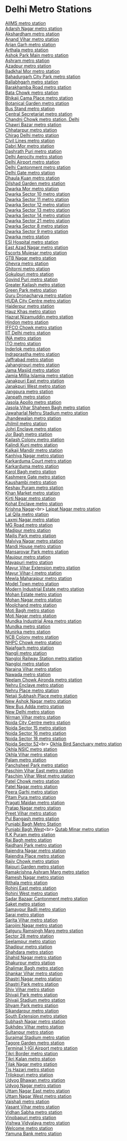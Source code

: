 # Delhi Metro Stations
[AIIMS metro station](https://en.wikipedia.org/wiki/AIIMS_metro_station)<br>
[Adarsh Nagar metro station](https://en.wikipedia.org/wiki/Adarsh_Nagar_metro_station)<br>
[Akshardham metro station](https://en.wikipedia.org/wiki/Akshardham_metro_station)<br>
[Anand Vihar metro station](https://en.wikipedia.org/wiki/Anand_Vihar_metro_station)<br>
[Arjan Garh metro station](https://en.wikipedia.org/wiki/Arjan_Garh_metro_station)<br>
[Arthala metro station](https://en.wikipedia.org/wiki/Arthala_metro_station)<br>
[Ashok Park Main metro station](https://en.wikipedia.org/wiki/Ashok_Park_Main_metro_station)<br>
[Ashram metro station](https://en.wikipedia.org/wiki/Ashram_metro_station)<br>
[Azadpur metro station](https://en.wikipedia.org/wiki/Azadpur_metro_station)<br>
[Badkhal Mor metro station](https://en.wikipedia.org/wiki/Badkhal_Mor_metro_station)<br>
[Bahadurgarh City Park metro station](https://en.wikipedia.org/wiki/Bahadurgarh_City_Park_metro_station)<br>
[Ballabhgarh metro station](https://en.wikipedia.org/wiki/Ballabhgarh_metro_station)<br>
[Barakhamba Road metro station](https://en.wikipedia.org/wiki/Barakhamba_Road_metro_station)<br>
[Bata Chowk metro station](https://en.wikipedia.org/wiki/Bata_Chowk_metro_station)<br>
[Bhikaji Cama Place metro station](https://en.wikipedia.org/wiki/Bhikaji_Cama_Place_metro_station)<br>
[Botanical Garden metro station](https://en.wikipedia.org/wiki/Botanical_Garden_metro_station)<br>
[Bus Stand metro station](https://en.wikipedia.org/wiki/Bus_Stand_metro_station)<br>
[Central Secretariat metro station](https://en.wikipedia.org/wiki/Central_Secretariat_metro_station)<br>
[Chandni Chowk metro station, Delhi](https://en.wikipedia.org/wiki/Chandni_Chowk_metro_station,_Delhi)<br>
[Chawri Bazar metro station](https://en.wikipedia.org/wiki/Chawri_Bazar_metro_station)<br>
[Chhatarpur metro station](https://en.wikipedia.org/wiki/Chhatarpur_metro_station)<br>
[Chirag Delhi metro station](https://en.wikipedia.org/wiki/Chirag_Delhi_metro_station)<br>
[Civil Lines metro station](https://en.wikipedia.org/wiki/Civil_Lines_metro_station_(Delhi))<br>
[Dabri Mor metro station](https://en.wikipedia.org/wiki/Dabri_Mor_metro_station)<br>
[Dashrath Puri metro station](https://en.wikipedia.org/wiki/Dashrath_Puri_metro_station)<br>
[Delhi Aerocity metro station](https://en.wikipedia.org/wiki/Delhi_Aerocity_metro_station)<br>
[Delhi Airport metro station](https://en.wikipedia.org/wiki/Delhi_Airport_metro_station)<br>
[Delhi Cantonment metro station](https://en.wikipedia.org/wiki/Delhi_Cantonment_metro_station)<br>
[Delhi Gate metro station](https://en.wikipedia.org/wiki/Delhi_Gate_metro_station)<br>
[Dhaula Kuan metro station](https://en.wikipedia.org/wiki/Dhaula_Kuan_metro_station)<br>
[Dilshad Garden metro station](https://en.wikipedia.org/wiki/Dilshad_Garden_metro_station)<br>
[Dwarka Mor metro station](https://en.wikipedia.org/wiki/Dwarka_Mor_metro_station)<br>
[Dwarka Sector 10 metro station](https://en.wikipedia.org/wiki/Dwarka_Sector_10_metro_station)<br>
[Dwarka Sector 11 metro station](https://en.wikipedia.org/wiki/Dwarka_Sector_11_metro_station)<br>
[Dwarka Sector 12 metro station](https://en.wikipedia.org/wiki/Dwarka_Sector_12_metro_station)<br>
[Dwarka Sector 13 metro station](https://en.wikipedia.org/wiki/Dwarka_Sector_13_metro_station)<br>
[Dwarka Sector 14 metro station](https://en.wikipedia.org/wiki/Dwarka_Sector_14_metro_station)<br>
[Dwarka Sector 21 metro station](https://en.wikipedia.org/wiki/Dwarka_Sector_21_metro_station)<br>
[Dwarka Sector 8 metro station](https://en.wikipedia.org/wiki/Dwarka_Sector_8_metro_station)<br>
[Dwarka Sector 9 metro station](https://en.wikipedia.org/wiki/Dwarka_Sector_9_metro_station)<br>
[Dwarka metro station](https://en.wikipedia.org/wiki/Dwarka_metro_station)<br>
[ESI Hospital metro station](https://en.wikipedia.org/wiki/ESI_Hospital_metro_station)<br>
[East Azad Nagar metro station](https://en.wikipedia.org/wiki/East_Azad_Nagar_metro_station)<br>
[Escorts Mujesar metro station](https://en.wikipedia.org/wiki/Escorts_Mujesar_metro_station)<br>
[GTB Nagar metro station](https://en.wikipedia.org/wiki/GTB_Nagar_metro_station)<br>
[Ghevra metro station](https://en.wikipedia.org/wiki/Ghevra_metro_station)<br>
[Ghitorni metro station](https://en.wikipedia.org/wiki/Ghitorni_metro_station)<br>
[Gokulpuri metro station](https://en.wikipedia.org/wiki/Gokulpuri_metro_station)<br>
[Govind Puri metro station](https://en.wikipedia.org/wiki/Govind_Puri_metro_station)<br>
[Greater Kailash metro station](https://en.wikipedia.org/wiki/Greater_Kailash_metro_station)<br>
[Green Park metro station](https://en.wikipedia.org/wiki/Green_Park_metro_station)<br>
[Guru Dronacharya metro station](https://en.wikipedia.org/wiki/Guru_Dronacharya_metro_station)<br>
[HUDA City Centre metro station](https://en.wikipedia.org/wiki/HUDA_City_Centre_metro_station)<br>
[Haiderpur metro station](https://en.wikipedia.org/wiki/Haiderpur_metro_station)<br>
[Hauz Khas metro station](https://en.wikipedia.org/wiki/Hauz_Khas_metro_station)<br>
[Hazrat Nizamuddin metro station](https://en.wikipedia.org/wiki/Hazrat_Nizamuddin_metro_station)<br>
[Hindon metro station](https://en.wikipedia.org/wiki/Hindon_metro_station)<br>
[IFFCO Chowk metro station](https://en.wikipedia.org/wiki/IFFCO_Chowk_metro_station)<br>
[IIT Delhi metro station](https://en.wikipedia.org/wiki/IIT_Delhi_metro_station)<br>
[INA metro station](https://en.wikipedia.org/wiki/INA_metro_station)<br>
[ITO metro station](https://en.wikipedia.org/wiki/ITO_metro_station)<br>
[Inderlok metro station](https://en.wikipedia.org/wiki/Inderlok_metro_station)<br>
[Indraprastha metro station](https://en.wikipedia.org/wiki/Indraprastha_metro_station)<br>
[Jaffrabad metro station](https://en.wikipedia.org/wiki/Jaffrabad_metro_station)<br>
[Jahangirpuri metro station](https://en.wikipedia.org/wiki/Jahangirpuri_metro_station)<br>
[Jama Masjid metro station](https://en.wikipedia.org/wiki/Jama_Masjid_metro_station)<br>
[Jamia Millia Islamia metro station](https://en.wikipedia.org/wiki/Jamia_Millia_Islamia_metro_station)<br>
[Janakpuri East metro station](https://en.wikipedia.org/wiki/Janakpuri_East_metro_station)<br>
[Janakpuri West metro station](https://en.wikipedia.org/wiki/Janakpuri_West_metro_station)<br>
[Jangpura metro station](https://en.wikipedia.org/wiki/Jangpura_metro_station)<br>
[Janpath metro station](https://en.wikipedia.org/wiki/Janpath_metro_station)<br>
[Jasola Apollo metro station](https://en.wikipedia.org/wiki/Jasola_Apollo_metro_station)<br>
[Jasola Vihar Shaheen Bagh metro station](https://en.wikipedia.org/wiki/Jasola_Vihar_Shaheen_Bagh_metro_station)<br>
[Jawaharlal Nehru Stadium metro station](https://en.wikipedia.org/wiki/Jawaharlal_Nehru_Stadium_metro_station)<br>
[Jhandewalan metro station](https://en.wikipedia.org/wiki/Jhandewalan_metro_station)<br>
[Jhilmil metro station](https://en.wikipedia.org/wiki/Jhilmil_metro_station)<br>
[Johri Enclave metro station](https://en.wikipedia.org/wiki/Johri_Enclave_metro_station)<br>
[Jor Bagh metro station](https://en.wikipedia.org/wiki/Jor_Bagh_metro_station)<br>
[Kailash Colony metro station](https://en.wikipedia.org/wiki/Kailash_Colony_metro_station)<br>
[Kalindi Kunj metro station](https://en.wikipedia.org/wiki/Kalindi_Kunj_metro_station)<br>
[Kalkaji Mandir metro station](https://en.wikipedia.org/wiki/Kalkaji_Mandir_metro_station)<br>
[Kanhiya Nagar metro station](https://en.wikipedia.org/wiki/Kanhiya_Nagar_metro_station)<br>
[Karkarduma Court metro station](https://en.wikipedia.org/wiki/Karkarduma_Court_metro_station)<br>
[Karkarduma metro station](https://en.wikipedia.org/wiki/Karkarduma_metro_station)<br>
[Karol Bagh metro station](https://en.wikipedia.org/wiki/Karol_Bagh_metro_station)<br>
[Kashmere Gate metro station](https://en.wikipedia.org/wiki/Kashmere_Gate_metro_station)<br>
[Kaushambi metro station](https://en.wikipedia.org/wiki/Kaushambi_metro_station)<br>
[Keshav Puram metro station](https://en.wikipedia.org/wiki/Keshav_Puram_metro_station)<br>
[Khan Market metro station](https://en.wikipedia.org/wiki/Khan_Market_metro_station)<br>
[Kirti Nagar metro station](https://en.wikipedia.org/wiki/Kirti_Nagar_metro_station)<br>
[Kohat Enclave metro station](https://en.wikipedia.org/wiki/Kohat_Enclave_metro_station)<br>
[Krishna Nagar](https://en.wikipedia.org/wiki/Krishna_Nagar_(Delhi_Metro))<br>
[Lajpat Nagar metro station](https://en.wikipedia.org/wiki/Lajpat_Nagar_metro_station)<br>
[Lal Qila metro station](https://en.wikipedia.org/wiki/Lal_Qila_metro_station)<br>
[Laxmi Nagar metro station](https://en.wikipedia.org/wiki/Laxmi_Nagar_metro_station)<br>
[MG Road metro station](https://en.wikipedia.org/wiki/MG_Road_metro_station)<br>
[Madipur metro station](https://en.wikipedia.org/wiki/Madipur_metro_station)<br>
[Majlis Park metro station](https://en.wikipedia.org/wiki/Majlis_Park_metro_station)<br>
[Malviya Nagar metro station](https://en.wikipedia.org/wiki/Malviya_Nagar_metro_station)<br>
[Mandi House metro station](https://en.wikipedia.org/wiki/Mandi_House_metro_station)<br>
[Mansarovar Park metro station](https://en.wikipedia.org/wiki/Mansarovar_Park_metro_station)<br>
[Maujpur metro station](https://en.wikipedia.org/wiki/Maujpur_metro_station)<br>
[Mayapuri metro station](https://en.wikipedia.org/wiki/Mayapuri_metro_station)<br>
[Mayur Vihar Extension metro station](https://en.wikipedia.org/wiki/Mayur_Vihar_Extension_metro_station)<br>
[Mayur Vihar-I metro station](https://en.wikipedia.org/wiki/Mayur_Vihar-I_metro_station)<br>
[Mewla Maharajpur metro station](https://en.wikipedia.org/wiki/Mewla_Maharajpur_metro_station)<br>
[Model Town metro station](https://en.wikipedia.org/wiki/Model_Town_metro_station)<br>
[Modern Industrial Estate metro station](https://en.wikipedia.org/wiki/Modern_Industrial_Estate_metro_station)<br>
[Mohan Estate metro station](https://en.wikipedia.org/wiki/Mohan_Estate_metro_station)<br>
[Mohan Nagar metro station](https://en.wikipedia.org/wiki/Mohan_Nagar_metro_station)<br>
[Moolchand metro station](https://en.wikipedia.org/wiki/Moolchand_metro_station)<br>
[Moti Bagh metro station](https://en.wikipedia.org/wiki/Moti_Bagh_metro_station)<br>
[Moti Nagar metro station](https://en.wikipedia.org/wiki/Moti_Nagar_metro_station)<br>
[Mundka Industrial Area metro station](https://en.wikipedia.org/wiki/Mundka_Industrial_Area_metro_station)<br>
[Mundka metro station](https://en.wikipedia.org/wiki/Mundka_metro_station)<br>
[Munirka metro station](https://en.wikipedia.org/wiki/Munirka_metro_station)<br>
[NCB Colony metro station](https://en.wikipedia.org/wiki/NCB_Colony_metro_station)<br>
[NHPC Chowk metro station](https://en.wikipedia.org/wiki/NHPC_Chowk_metro_station)<br>
[Najafgarh metro station](https://en.wikipedia.org/wiki/Najafgarh_metro_station)<br>
[Nangli metro station](https://en.wikipedia.org/wiki/Nangli_metro_station)<br>
[Nangloi Railway Station metro station](https://en.wikipedia.org/wiki/Nangloi_Railway_Station_metro_station)<br>
[Nangloi metro station](https://en.wikipedia.org/wiki/Nangloi_metro_station)<br>
[Naraina Vihar metro station](https://en.wikipedia.org/wiki/Naraina_Vihar_metro_station)<br>
[Nawada metro station](https://en.wikipedia.org/wiki/Nawada_metro_station)<br>
[Neelam Chowk Ajronda metro station](https://en.wikipedia.org/wiki/Neelam_Chowk_Ajronda_metro_station)<br>
[Nehru Enclave metro station](https://en.wikipedia.org/wiki/Nehru_Enclave_metro_station)<br>
[Nehru Place metro station](https://en.wikipedia.org/wiki/Nehru_Place_metro_station)<br>
[Netaji Subhash Place metro station](https://en.wikipedia.org/wiki/Netaji_Subhash_Place_metro_station)<br>
[New Ashok Nagar metro station](https://en.wikipedia.org/wiki/New_Ashok_Nagar_metro_station)<br>
[New Bus Adda metro station](https://en.wikipedia.org/wiki/New_Bus_Adda_metro_station)<br>
[New Delhi metro station](https://en.wikipedia.org/wiki/New_Delhi_metro_station)<br>
[Nirman Vihar metro station](https://en.wikipedia.org/wiki/Nirman_Vihar_metro_station)<br>
[Noida City Centre metro station](https://en.wikipedia.org/wiki/Noida_City_Centre_metro_station)<br>
[Noida Sector 15 metro station](https://en.wikipedia.org/wiki/Noida_Sector_15_metro_station)<br>
[Noida Sector 16 metro station](https://en.wikipedia.org/wiki/Noida_Sector_16_metro_station)<br>
[Noida Sector 18 metro station](https://en.wikipedia.org/wiki/Noida_Sector_18_metro_station)<br>
[Noida Sector 52](https://en.wikipedia.org/wiki/Noida_Sector_52_(Delhi_Metro))<br>
[Okhla Bird Sanctuary metro station](https://en.wikipedia.org/wiki/Okhla_Bird_Sanctuary_metro_station)<br>
[Okhla NSIC metro station](https://en.wikipedia.org/wiki/Okhla_NSIC_metro_station)<br>
[Okhla Vihar metro station](https://en.wikipedia.org/wiki/Okhla_Vihar_metro_station)<br>
[Palam metro station](https://en.wikipedia.org/wiki/Palam_metro_station)<br>
[Panchsheel Park metro station](https://en.wikipedia.org/wiki/Panchsheel_Park_metro_station)<br>
[Paschim Vihar East metro station](https://en.wikipedia.org/wiki/Paschim_Vihar_East_metro_station)<br>
[Paschim Vihar West metro station](https://en.wikipedia.org/wiki/Paschim_Vihar_West_metro_station)<br>
[Patel Chowk metro station](https://en.wikipedia.org/wiki/Patel_Chowk_metro_station)<br>
[Patel Nagar metro station](https://en.wikipedia.org/wiki/Patel_Nagar_metro_station)<br>
[Peera Garhi metro station](https://en.wikipedia.org/wiki/Peera_Garhi_metro_station)<br>
[Pitam Pura metro station](https://en.wikipedia.org/wiki/Pitam_Pura_metro_station)<br>
[Pragati Maidan metro station](https://en.wikipedia.org/wiki/Pragati_Maidan_metro_station)<br>
[Pratap Nagar metro station](https://en.wikipedia.org/wiki/Pratap_Nagar_metro_station)<br>
[Preet Vihar metro station](https://en.wikipedia.org/wiki/Preet_Vihar_metro_station)<br>
[Pul Bangash metro station](https://en.wikipedia.org/wiki/Pul_Bangash_metro_station)<br>
[Punjabi Bagh Metro Station](https://en.wikipedia.org/wiki/Punjabi_Bagh_Metro_Station)<br>
[Punjabi Bagh West](https://en.wikipedia.org/wiki/Punjabi_Bagh_West_(Delhi_Metro))<br>
[Qutab Minar metro station](https://en.wikipedia.org/wiki/Qutab_Minar_metro_station)<br>
[R.K Puram metro station](https://en.wikipedia.org/wiki/R.K_Puram_metro_station)<br>
[Raj Bagh metro station](https://en.wikipedia.org/wiki/Raj_Bagh_metro_station)<br>
[Rajdhani Park metro station](https://en.wikipedia.org/wiki/Rajdhani_Park_metro_station)<br>
[Rajendra Nagar metro station](https://en.wikipedia.org/wiki/Rajendra_Nagar_metro_station)<br>
[Rajendra Place metro station](https://en.wikipedia.org/wiki/Rajendra_Place_metro_station)<br>
[Rajiv Chowk metro station](https://en.wikipedia.org/wiki/Rajiv_Chowk_metro_station)<br>
[Rajouri Garden metro station](https://en.wikipedia.org/wiki/Rajouri_Garden_metro_station)<br>
[Ramakrishna Ashram Marg metro station](https://en.wikipedia.org/wiki/Ramakrishna_Ashram_Marg_metro_station)<br>
[Ramesh Nagar metro station](https://en.wikipedia.org/wiki/Ramesh_Nagar_metro_station)<br>
[Rithala metro station](https://en.wikipedia.org/wiki/Rithala_metro_station)<br>
[Rohini East metro station](https://en.wikipedia.org/wiki/Rohini_East_metro_station)<br>
[Rohini West metro station](https://en.wikipedia.org/wiki/Rohini_West_metro_station)<br>
[Sadar Bazaar Cantonment metro station](https://en.wikipedia.org/wiki/Sadar_Bazaar_Cantonment_metro_station)<br>
[Saket metro station](https://en.wikipedia.org/wiki/Saket_metro_station)<br>
[Samaypur Badli metro station](https://en.wikipedia.org/wiki/Samaypur_Badli_metro_station)<br>
[Sarai metro station](https://en.wikipedia.org/wiki/Sarai_metro_station)<br>
[Sarita Vihar metro station](https://en.wikipedia.org/wiki/Sarita_Vihar_metro_station)<br>
[Sarojini Nagar metro station](https://en.wikipedia.org/wiki/Sarojini_Nagar_metro_station)<br>
[Satguru Ramsingh Marg metro station](https://en.wikipedia.org/wiki/Satguru_Ramsingh_Marg_metro_station)<br>
[Sector 28 metro station](https://en.wikipedia.org/wiki/Sector_28_metro_station)<br>
[Seelampur metro station](https://en.wikipedia.org/wiki/Seelampur_metro_station)<br>
[Shadipur metro station](https://en.wikipedia.org/wiki/Shadipur_metro_station)<br>
[Shahdara metro station](https://en.wikipedia.org/wiki/Shahdara_metro_station)<br>
[Shahid Nagar metro station](https://en.wikipedia.org/wiki/Shahid_Nagar_metro_station)<br>
[Shakurpur metro station](https://en.wikipedia.org/wiki/Shakurpur_metro_station)<br>
[Shalimar Bagh metro station](https://en.wikipedia.org/wiki/Shalimar_Bagh_metro_station)<br>
[Shankar Vihar metro station](https://en.wikipedia.org/wiki/Shankar_Vihar_metro_station)<br>
[Shastri Nagar metro station](https://en.wikipedia.org/wiki/Shastri_Nagar_metro_station)<br>
[Shastri Park metro station](https://en.wikipedia.org/wiki/Shastri_Park_metro_station)<br>
[Shiv Vihar metro station](https://en.wikipedia.org/wiki/Shiv_Vihar_metro_station)<br>
[Shivaji Park metro station](https://en.wikipedia.org/wiki/Shivaji_Park_metro_station)<br>
[Shivaji Stadium metro station](https://en.wikipedia.org/wiki/Shivaji_Stadium_metro_station)<br>
[Shyam Park metro station](https://en.wikipedia.org/wiki/Shyam_Park_metro_station)<br>
[Sikandarpur metro station](https://en.wikipedia.org/wiki/Sikandarpur_metro_station)<br>
[South Extension metro station](https://en.wikipedia.org/wiki/South_Extension_metro_station)<br>
[Subhash Nagar metro station](https://en.wikipedia.org/wiki/Subhash_Nagar_metro_station)<br>
[Sukhdev Vihar metro station](https://en.wikipedia.org/wiki/Sukhdev_Vihar_metro_station)<br>
[Sultanpur metro station](https://en.wikipedia.org/wiki/Sultanpur_metro_station)<br>
[Surajmal Stadium metro station](https://en.wikipedia.org/wiki/Surajmal_Stadium_metro_station)<br>
[Tagore Garden metro station](https://en.wikipedia.org/wiki/Tagore_Garden_metro_station)<br>
[Terminal 1-IGI Airport metro station](https://en.wikipedia.org/wiki/Terminal_1-IGI_Airport_metro_station)<br>
[Tikri Border metro station](https://en.wikipedia.org/wiki/Tikri_Border_metro_station)<br>
[Tikri Kalan metro station](https://en.wikipedia.org/wiki/Tikri_Kalan_metro_station)<br>
[Tilak Nagar metro station](https://en.wikipedia.org/wiki/Tilak_Nagar_metro_station)<br>
[Tis Hazari metro station](https://en.wikipedia.org/wiki/Tis_Hazari_metro_station)<br>
[Trilokpuri metro station](https://en.wikipedia.org/wiki/Trilokpuri_metro_station)<br>
[Udyog Bhawan metro station](https://en.wikipedia.org/wiki/Udyog_Bhawan_metro_station)<br>
[Udyog Nagar metro station](https://en.wikipedia.org/wiki/Udyog_Nagar_metro_station)<br>
[Uttam Nagar East metro station](https://en.wikipedia.org/wiki/Uttam_Nagar_East_metro_station)<br>
[Uttam Nagar West metro station](https://en.wikipedia.org/wiki/Uttam_Nagar_West_metro_station)<br>
[Vaishali metro station](https://en.wikipedia.org/wiki/Vaishali_metro_station)<br>
[Vasant Vihar metro station](https://en.wikipedia.org/wiki/Vasant_Vihar_metro_station)<br>
[Vidhan Sabha metro station](https://en.wikipedia.org/wiki/Vidhan_Sabha_metro_station)<br>
[Vinobapuri metro station](https://en.wikipedia.org/wiki/Vinobapuri_metro_station)<br>
[Vishwa Vidyalaya metro station](https://en.wikipedia.org/wiki/Vishwa_Vidyalaya_metro_station)<br>
[Welcome metro station](https://en.wikipedia.org/wiki/Welcome_metro_station)<br>
[Yamuna Bank metro station](https://en.wikipedia.org/wiki/Yamuna_Bank_metro_station)<br>
